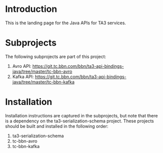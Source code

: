 # Introduction
This is the landing page for the Java APIs for TA3 services.

# Subprojects
The following subprojects are part of this project:
 1. Avro API:  https://git.tc.bbn.com/bbn/ta3-api-bindings-java/tree/master/tc-bbn-avro
 2. Kafka API:  https://git.tc.bbn.com/bbn/ta3-api-bindings-java/tree/master/tc-bbn-kafka

# Installation
Installation instructions are captured in the subprojects, but note that there is a dependency on the ta3-serialization-schema project.  These projects should be built and installed in the following order:
 1. ta3-serialization-schema
 2. tc-bbn-avro
 3. tc-bbn-kafka
